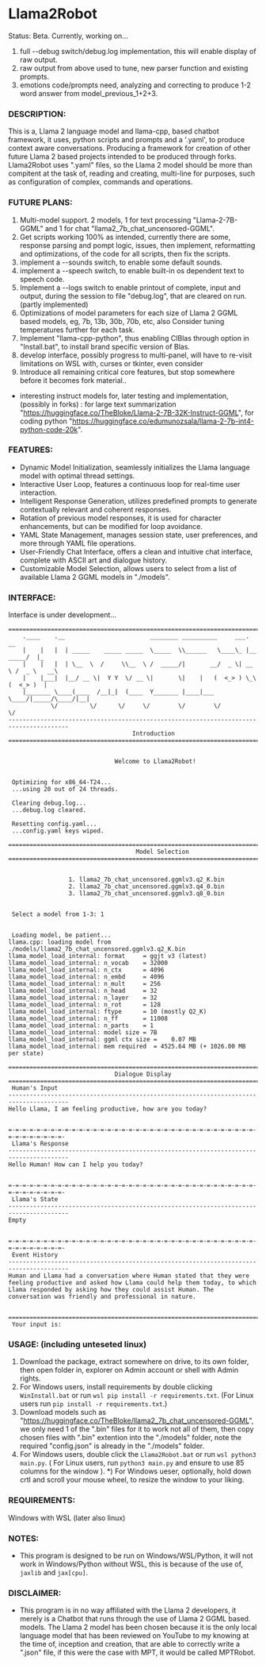 # Llama2Robot
Status: Beta. Currently, working on...
1) full --debug switch/debug.log implementation, this will enable display of raw output.
2) raw output from above used to tune, new parser function and existing prompts.
3) emotions code/prompts need, analyzing and correcting to produce 1-2 word answer from model_previous_1+2+3.

### DESCRIPTION:
This is a, Llama 2 language model and llama-cpp, based chatbot framework, it uses, python scripts and prompts and a '.yaml', to produce context aware conversations. Producing a framework for creation of other future Llama 2 based projects intended to be produced through forks. Llama2Robot uses ".yaml" files, so the Llama 2 model should be more than compitent at the task of, reading and creating, multi-line for purposes, such as configuration of complex, commands and operations.

### FUTURE PLANS:
1) Multi-model support. 2 models, 1 for text processing "Llama-2-7B-GGML" and 1 for chat "llama2_7b_chat_uncensored-GGML". 
1) Get scripts working 100% as intended, currently there are some, response parsing and pompt logic, issues, then implement, reformatting and optimizations, of the code for all scripts, then fix the scripts.
3) implement a  --sounds switch, to enable some default sounds.
4) implement a --speech switch, to enable built-in os dependent text to speech code. 
3) Implement  a --logs switch to enable printout of complete, input and output, during the session to file "debug.log", that are cleared on run. (partly implemented)
4) Optimizations of model parameters for each size of Llama 2 GGML based models, eg, 7b, 13b, 30b, 70b, etc, also Consider tuning temperatures further for each task.
8) Implement "llama-cpp-python", thus enabling ClBlas through option in "Install.bat", to install brand specific version of Blas.
10) develop interface, possibly progress to multi-panel, will have to re-visit limitations on WSL with, curses or tkinter, even consider
9) Introduce all remaining critical core features, but stop somewhere before it becomes fork material.. 
* interesting instruct models for, later testing and implementation, (possibly in forks) : for large text summarization "https://huggingface.co/TheBloke/Llama-2-7B-32K-Instruct-GGML", for coding python "https://huggingface.co/edumunozsala/llama-2-7b-int4-python-code-20k".

### FEATURES:
* Dynamic Model Initialization, seamlessly initializes the Llama language model with optimal thread settings.
* Interactive User Loop, features a continuous loop for real-time user interaction.
* Intelligent Response Generation, utilizes predefined prompts to generate contextually relevant and coherent responses.
* Rotation of previous model responses, it is used for character enhancements, but can be modified for loop avoidance.
* YAML State Management, manages session state, user preferences, and more through YAML file operations.
* User-Friendly Chat Interface, offers a clean and intuitive chat interface, complete with ASCII art and dialogue history.
* Customizable Model Selection, allows users to select from a list of available Llama 2 GGML models in "./models".


### INTERFACE:
Interface is under development...
```
=======================================================================================
    .____    .__                        ________ __________     ___.           __
    |    |   |  | _____    _____ _____  \_____  \\______   \____\_ |__   _____/  |_
    |    |   |  | \__  \  /     \\__  \ /  _____/|       __/  _ \| __ \ /  _ \   __\
    |    |___|  |__/ __ \|  Y Y  \/ __ \|       \|    |   (  <_> ) \_\ (  <_> )  |
    |_______ \____(____  /__|_|  (____  Y_______ |____|___ \____/|_____/\____/|__|
            \/         \/      \/     \/        \/        \/           \/
---------------------------------------------------------------------------------------
                                   Introduction
=======================================================================================


                              Welcome to Llama2Robot!


 Optimizing for x86_64-T24...
 ...using 20 out of 24 threads.

 Clearing debug.log...
 ...debug.log cleared.

 Resetting config.yaml...
 ...config.yaml keys wiped.

```
```
=======================================================================================
                                    Model Selection
=======================================================================================


                 1. llama2_7b_chat_uncensored.ggmlv3.q2_K.bin
                 2. llama2_7b_chat_uncensored.ggmlv3.q4_0.bin
                 3. llama2_7b_chat_uncensored.ggmlv3.q8_0.bin


 Select a model from 1-3: 1


 Loading model, be patient...
llama.cpp: loading model from ./models/llama2_7b_chat_uncensored.ggmlv3.q2_K.bin
llama_model_load_internal: format     = ggjt v3 (latest)
llama_model_load_internal: n_vocab    = 32000
llama_model_load_internal: n_ctx      = 4096
llama_model_load_internal: n_embd     = 4096
llama_model_load_internal: n_mult     = 256
llama_model_load_internal: n_head     = 32
llama_model_load_internal: n_layer    = 32
llama_model_load_internal: n_rot      = 128
llama_model_load_internal: ftype      = 10 (mostly Q2_K)
llama_model_load_internal: n_ff       = 11008
llama_model_load_internal: n_parts    = 1
llama_model_load_internal: model size = 7B
llama_model_load_internal: ggml ctx size =    0.07 MB
llama_model_load_internal: mem required  = 4525.64 MB (+ 1026.00 MB per state)

```
```
=======================================================================================
                              Dialogue Display
=======================================================================================
 Human's Input
---------------------------------------------------------------------------------------
Hello Llama, I am feeling productive, how are you today?


=-=-=-=-=-=-=-=-=-=-=-=-=-=-=-=-=-=-=-=-=-=-=-=-=-=-=-=-=-=-=-=-=-=-=-=-=-=-=-=-=-=-=-
 Llama's Response
---------------------------------------------------------------------------------------
Hello Human! How can I help you today?


=-=-=-=-=-=-=-=-=-=-=-=-=-=-=-=-=-=-=-=-=-=-=-=-=-=-=-=-=-=-=-=-=-=-=-=-=-=-=-=-=-=-=-
 Llama's State
---------------------------------------------------------------------------------------
Empty


=-=-=-=-=-=-=-=-=-=-=-=-=-=-=-=-=-=-=-=-=-=-=-=-=-=-=-=-=-=-=-=-=-=-=-=-=-=-=-=-=-=-=-
 Event History
---------------------------------------------------------------------------------------
Human and Llama had a conversation where Human stated that they were feeling productive and asked how Llama could help them today, to which Llama responded by asking how they could assist Human. The conversation was friendly and professional in nature.


=======================================================================================
 Your input is:

```

### USAGE: (including unteseted linux)
1) Download the package, extract somewhere on drive, to its own folder, then open folder in, explorer on Admin account or shell with Admin rights.
2) For Windows users, install requirements by double clicking `WinInstall.bat` or run `wsl pip install -r requirements.txt`. (For Linux users run `pip install -r requirements.txt`.)
2) Download models such as "https://huggingface.co/TheBloke/llama2_7b_chat_uncensored-GGML", we only need 1 of the ".bin" files for it to work not all of them, then copy chosen files with ".bin" extention into the "./models" folder, note the required "config.json" is already in the "./models" folder.
5) For Windows users, double click the `Llama2Robot.bat` or run `wsl python3 main.py`. ( For Linux users, run `python3 main.py` and ensure to use 85 columns for the window ). 
*) For Windows ueser, optionally, hold down crtl and scroll your mouse wheel, to resize the window to your liking.

### REQUIREMENTS:
Windows with WSL (later also linux)

### NOTES:
* This program is designed to be run on Windows/WSL/Python, it will not work in Windows/Python without WSL, this is because of the use of, `jaxlib` and `jax[cpu]`. 

### DISCLAIMER:
* This program is in no way affiliated with the Llama 2 developers, it merely is a Chatbot that runs through the use of Llama 2 GGML based. models. The Llama 2 model has been chosen because it is the only local language model that has been reviewed on YouTube to my knowing at the time of, inception and creation, that are able to correctly write a ".json" file, if this were the case with MPT, it would be called MPTRobot. 
